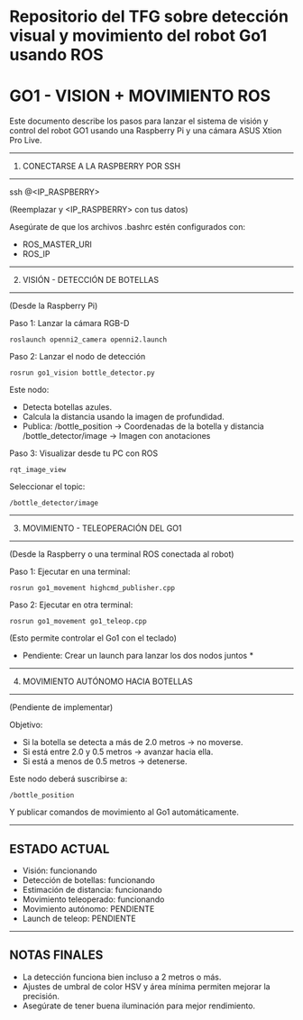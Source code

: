 Repositorio del TFG sobre detección visual y movimiento del robot Go1 usando ROS
==============================
GO1 - VISION + MOVIMIENTO ROS
==============================

Este documento describe los pasos para lanzar el sistema de visión y control del robot GO1 usando una Raspberry Pi y una cámara ASUS Xtion Pro Live.

----------------------------------------
1. CONECTARSE A LA RASPBERRY POR SSH
----------------------------------------

ssh <usuario>@<IP_RASPBERRY>

(Reemplazar <usuario> y <IP_RASPBERRY> con tus datos)

Asegúrate de que los archivos .bashrc estén configurados con:
- ROS_MASTER_URI
- ROS_IP

----------------------------------------
2. VISIÓN - DETECCIÓN DE BOTELLAS
----------------------------------------

(Desde la Raspberry Pi)

Paso 1: Lanzar la cámara RGB-D

    roslaunch openni2_camera openni2.launch

Paso 2: Lanzar el nodo de detección

    rosrun go1_vision bottle_detector.py

Este nodo:
- Detecta botellas azules.
- Calcula la distancia usando la imagen de profundidad.
- Publica:
    /bottle_position        → Coordenadas de la botella y distancia
    /bottle_detector/image  → Imagen con anotaciones

Paso 3: Visualizar desde tu PC con ROS

    rqt_image_view

Seleccionar el topic:

    /bottle_detector/image

----------------------------------------
3. MOVIMIENTO - TELEOPERACIÓN DEL GO1
----------------------------------------

(Desde la Raspberry o una terminal ROS conectada al robot)

Paso 1: Ejecutar en una terminal:

    rosrun go1_movement highcmd_publisher.cpp

Paso 2: Ejecutar en otra terminal:

    rosrun go1_movement go1_teleop.cpp

(Esto permite controlar el Go1 con el teclado)

* Pendiente: Crear un launch para lanzar los dos nodos juntos *

----------------------------------------
4. MOVIMIENTO AUTÓNOMO HACIA BOTELLAS
----------------------------------------

(Pendiente de implementar)

Objetivo:
- Si la botella se detecta a más de 2.0 metros → no moverse.
- Si está entre 2.0 y 0.5 metros → avanzar hacia ella.
- Si está a menos de 0.5 metros → detenerse.

Este nodo deberá suscribirse a:

    /bottle_position

Y publicar comandos de movimiento al Go1 automáticamente.

----------------------------------------
ESTADO ACTUAL
----------------------------------------

- Visión: funcionando
- Detección de botellas: funcionando
- Estimación de distancia: funcionando
- Movimiento teleoperado: funcionando
- Movimiento autónomo: PENDIENTE
- Launch de teleop: PENDIENTE

----------------------------------------
NOTAS FINALES
----------------------------------------

- La detección funciona bien incluso a 2 metros o más.
- Ajustes de umbral de color HSV y área mínima permiten mejorar la precisión.
- Asegúrate de tener buena iluminación para mejor rendimiento.
